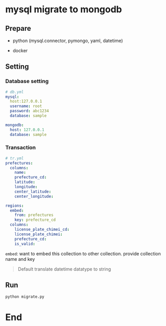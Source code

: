 # mysql migrate to mongodb

## Prepare

+ python (mysql.connector, pymongo, yaml, datetime)

+ docker

## Setting

### Database setting

```yml
# db.yml
mysql:
  host:127.0.0.1
  username: root
  password: abc1234
  database: sample

mongodb:
  host: 127.0.0.1
  database: sample
```

### Transaction

```yml
# tr.yml
prefectures:
  columns:
    name:
    prefecture_cd:
    latitude:
    longitude:
    center_latitude:
    center_longitude:

regions:
  embed:
    from: prefectures
    key: prefecture_cd
  columns:
    license_plate_chimei_cd:
    license_plate_chimei:
    prefecture_cd:
    is_valid:
```

`embed`: want to embed this collection to other collection. provide collection name and key

> Default translate datetime datatype to string

## Run

```bash
python migrate.py
```

# End